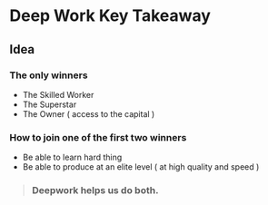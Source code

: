 # Deep Work Key Takeaway

## Idea

### The only winners

- The Skilled Worker
- The Superstar
- The Owner ( access to the capital )

### How to join one of the first two winners

- Be able to learn hard thing
- Be able to produce at an elite level ( at high quality and speed )

> ### Deepwork helps us do both.
